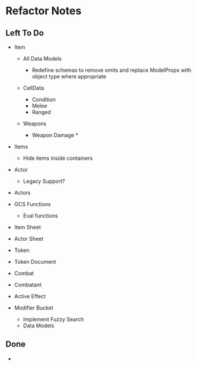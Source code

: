 # Refactor Notes

## Left To Do

- Item

  - All Data Models

    - Redefine schemas to remove omits and replace ModelProps with object type where appropriate

  - CellData

    - Condition
    - Melee
    - Ranged

  - Weapons
    - Weapon Damage \*

- Items
  - Hide items inside containers
- Actor
  - Legacy Support?
- Actors
- GCS Functions

  - Eval functions

- Item Sheet
- Actor Sheet
- Token
- Token Document
- Combat
- Combatant
- Active Effect
- Modifier Bucket
  - Implement Fuzzy Search
  - Data Models

## Done

-
